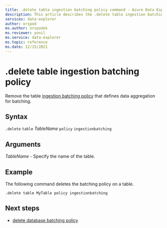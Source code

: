 ```yaml
---
title: .delete table ingestion batching policy command - Azure Data Explorer
description: This article describes the .delete table ingestion batching policy command in Azure Data Explorer.
services: data-explorer
author: orspod
ms.author: orspodek
ms.reviewer: yonil
ms.service: data-explorer
ms.topic: reference
ms.date: 12/15/2021
---
```

# .delete table ingestion batching policy

Remove the table [ingestion batching policy](batchingpolicy.md) that defines data aggregation for batching.

## Syntax

`.delete` `table` *TableName* `policy` `ingestionbatching`

## Arguments

*TableName* - Specify the name of the table.

## Example

The following command deletes the batching policy on a table.

```kusto
.delete table MyTable policy ingestionbatching
```

## Next steps

* [delete database batching policy](delete-database-batching-policy-command.md)
